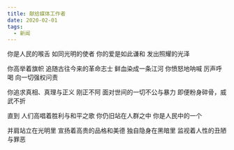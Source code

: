 ```yaml
---
title: 献给媒体工作者
date: 2020-02-01
tags:
  - 新闻
---
```


你是人民的喉舌<!--more-->
如同光明的使者
你的爱是如此谦和
发出照耀的光泽

你高举着旗帜
追随古往今来的革命志士
鲜血染成一条江河
你愤怒地呐喊
厉声呼喝
向一切强权问责

你追求真相、真理与正义
刚正不阿
面对世间的一切不公与暴力
即便粉身碎骨，威武不折

直到
人们高唱着胜利与和平之歌
你仍旧站在人群之中
你是人民中的一个

并肩站立在光明里
宣扬着高贵的品格和美德
独自隐身在黑暗里
监视着人性的丑陋与罪恶